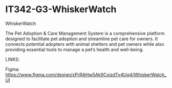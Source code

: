 # IT342-G3-WhiskerWatch

WhiskerWatch

The Pet Adoption & Care Management System is a comprehensive platform designed to facilitate pet adoption and streamline pet care for owners. It connects potential adopters with animal shelters and pet owners while also providing essential tools to manage a pet’s health and well-being.



LINKS:

Figma: https://www.figma.com/design/xPrRAHw5Ak9CxizdTy4Uq4/WhiskerWatch_UI